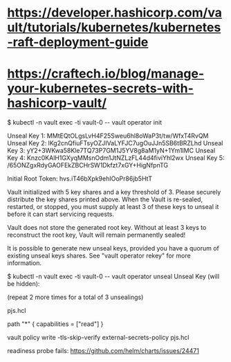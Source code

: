 # https://developer.hashicorp.com/vault/tutorials/kubernetes/kubernetes-raft-deployment-guide

# https://craftech.io/blog/manage-your-kubernetes-secrets-with-hashicorp-vault/

$ kubectl -n vault exec -ti vault-0 -- vault operator init

Unseal Key 1: MMtEQtOLgsLvH4F25Sweu6hl8oWaP3t/tw/WfxT4RvQM
Unseal Key 2: lKg2cnQfiuFTsyOZJIVaLYFJC7ugOuJJn5SB6tBRZLhd
Unseal Key 3: yY2+3WKwa58Kle7TQ73P7GM1J5YV8g8aM1yN+1Ym1IMC
Unseal Key 4: Knzc0KAlH1GXyqMMsnOdm1JtNZLzFL44d4fiviYhl2wx
Unseal Key 5: /65ONZgxRdyGAOFEkZBCHrSW1Dkfzt7xGY+HigNfpnTG

Initial Root Token: hvs.iT46bXpk9ehIOoPr86jb5HtT

Vault initialized with 5 key shares and a key threshold of 3. Please securely
distribute the key shares printed above. When the Vault is re-sealed,
restarted, or stopped, you must supply at least 3 of these keys to unseal it
before it can start servicing requests.

Vault does not store the generated root key. Without at least 3 keys to
reconstruct the root key, Vault will remain permanently sealed!

It is possible to generate new unseal keys, provided you have a quorum of
existing unseal keys shares. See "vault operator rekey" for more information.


$ kubectl -n vault exec -ti vault-0 -- vault operator unseal
Unseal Key (will be hidden):

(repeat 2 more times for a total of 3 unsealings)


pjs.hcl

path "*"
 {  capabilities = ["read"]
 }


vault policy write -tls-skip-verify external-secrets-policy pjs.hcl


readiness probe fails:
https://github.com/helm/charts/issues/24471
